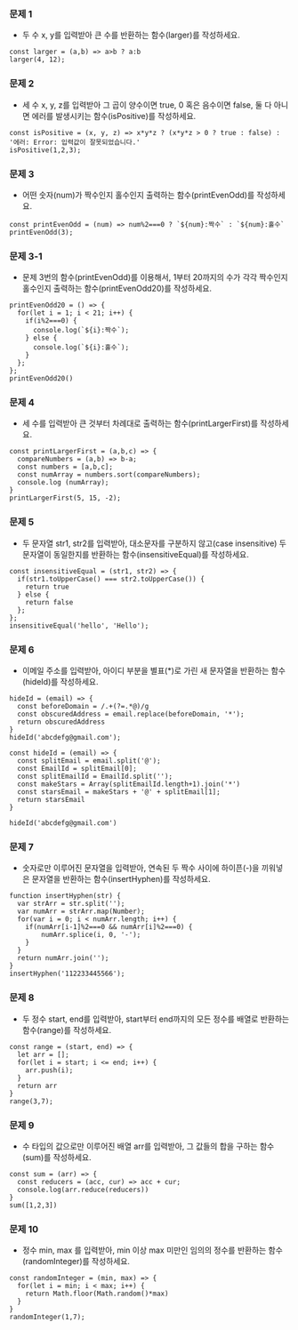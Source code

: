 ### 문제 1 
- 두 수 x, y를 입력받아 큰 수를 반환하는 함수(larger)를 작성하세요.
```
const larger = (a,b) => a>b ? a:b
larger(4, 12);
```

### 문제 2 
- 세 수 x, y, z를 입력받아 그 곱이 양수이면 true, 0 혹은 음수이면 false, 둘 다 아니면 에러를 발생시키는 함수(isPositive)를 작성하세요.
```
const isPositive = (x, y, z) => x*y*z ? (x*y*z > 0 ? true : false) : '에러: Error: 입력값이 잘못되었습니다.'
isPositive(1,2,3);
```

### 문제 3 
- 어떤 숫자(num)가 짝수인지 홀수인지 출력하는 함수(printEvenOdd)를 작성하세요.
```
const printEvenOdd = (num) => num%2===0 ? `${num}:짝수` : `${num}:홀수`
printEvenOdd(3);
```

### 문제 3-1
- 문제 3번의 함수(printEvenOdd)를 이용해서, 1부터 20까지의 수가 각각 짝수인지 홀수인지 출력하는 함수(printEvenOdd20)를 작성하세요.
```
printEvenOdd20 = () => {
  for(let i = 1; i < 21; i++) {
    if(i%2===0) {
      console.log(`${i}:짝수`);
    } else {
      console.log(`${i}:홀수`);
    }
  };
};
printEvenOdd20()
```

### 문제 4
- 세 수를 입력받아 큰 것부터 차례대로 출력하는 함수(printLargerFirst)를 작성하세요.
```
const printLargerFirst = (a,b,c) => {
  compareNumbers = (a,b) => b-a;
  const numbers = [a,b,c];
  const numArray = numbers.sort(compareNumbers);
  console.log (numArray);
}
printLargerFirst(5, 15, -2);
```

### 문제 5
- 두 문자열 str1, str2를 입력받아, 대소문자를 구분하지 않고(case insensitive) 두 문자열이 동일한지를 반환하는 함수(insensitiveEqual)를 작성하세요.
```
const insensitiveEqual = (str1, str2) => {
  if(str1.toUpperCase() === str2.toUpperCase()) {
    return true
  } else {
    return false
  };
};
insensitiveEqual('hello', 'Hello');
```

### 문제 6
- 이메일 주소를 입력받아, 아이디 부분을 별표(*)로 가린 새 문자열을 반환하는 함수(hideId)를 작성하세요.
```
hideId = (email) => {
  const beforeDomain = /.+(?=.*@)/g
  const obscuredAddress = email.replace(beforeDomain, '*');
  return obscuredAddress
}
hideId('abcdefg@gmail.com'); 
```
```
const hideId = (email) => {
  const splitEmail = email.split('@');
  const EmailId = splitEmail[0];
  const splitEmailId = EmailId.split('');
  const makeStars = Array(splitEmailId.length+1).join('*')
  const starsEmail = makeStars + '@' + splitEmail[1];
  return starsEmail
}

hideId('abcdefg@gmail.com')
```


### 문제 7
- 숫자로만 이루어진 문자열을 입력받아, 연속된 두 짝수 사이에 하이픈(-)을 끼워넣은 문자열을 반환하는 함수(insertHyphen)를 작성하세요.
```
function insertHyphen(str) {
  var strArr = str.split('');
  var numArr = strArr.map(Number);
  for(var i = 0; i < numArr.length; i++) {
    if(numArr[i-1]%2===0 && numArr[i]%2===0) {
        numArr.splice(i, 0, '-');
    }
  }
  return numArr.join('');
}
insertHyphen('112233445566');
```

### 문제 8
- 두 정수 start, end를 입력받아, start부터 end까지의 모든 정수를 배열로 반환하는 함수(range)를 작성하세요.
```
const range = (start, end) => {
  let arr = [];
  for(let i = start; i <= end; i++) {
    arr.push(i);
  }
  return arr
}
range(3,7);
```

### 문제 9
- 수 타입의 값으로만 이루어진 배열 arr를 입력받아, 그 값들의 합을 구하는 함수(sum)를 작성하세요.
```
const sum = (arr) => {
  const reducers = (acc, cur) => acc + cur;
  console.log(arr.reduce(reducers))
}
sum([1,2,3])
```

### 문제 10
- 정수 min, max 를 입력받아, min 이상 max 미만인 임의의 정수를 반환하는 함수(randomInteger)를 작성하세요.
```
const randomInteger = (min, max) => {
  for(let i = min; i < max; i++) {
    return Math.floor(Math.random()*max)
  }
}
randomInteger(1,7);
```